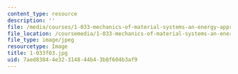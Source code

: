 ```yaml
---
content_type: resource
description: ''
file: /media/courses/1-033-mechanics-of-material-systems-an-energy-approach-fall-2003/7aed83844e32314844b43b8f604b3af9_1-033f03.jpg
file_location: /coursemedia/1-033-mechanics-of-material-systems-an-energy-approach-fall-2003/7aed83844e32314844b43b8f604b3af9_1-033f03.jpg
file_type: image/jpeg
resourcetype: Image
title: 1-033f03.jpg
uid: 7aed8384-4e32-3148-44b4-3b8f604b3af9
---
```


